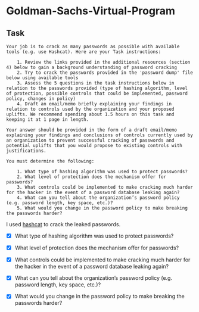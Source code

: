 # Goldman-Sachs-Virtual-Program

## Task

```
Your job is to crack as many passwords as possible with available tools (e.g. use Hashcat). Here are your Task instructions:

    1. Review the links provided in the additional resources (section 4) below to gain a background understanding of password cracking
    2. Try to crack the passwords provided in the 'password dump' file below using available tools
    3. Assess the 5 questions in the task instructions below in relation to the passwords provided (type of hashing algorithm, level of protection, possible controls that could be implemented, password policy, changes in policy)
    4. Draft an email/memo briefly explaining your findings in relation to controls used by the organization and your proposed uplifts. We recommend spending about 1.5 hours on this task and keeping it at 1 page in length. 

Your answer should be provided in the form of a draft email/memo explaining your findings and conclusions of controls currently used by an organization to prevent successful cracking of passwords and potential uplifts that you would propose to existing controls with justifications.

You must determine the following:

    1. What type of hashing algorithm was used to protect passwords?
    2. What level of protection does the mechanism offer for passwords?
    3. What controls could be implemented to make cracking much harder for the hacker in the event of a password database leaking again?
    4. What can you tell about the organization’s password policy (e.g. password length, key space, etc.)?
    5. What would you change in the password policy to make breaking the passwords harder? 
```

I used [hashcat](https://hashcat.net/hashcat/) to crack the leaked passwords.

- [x] What type of hashing algorithm was used to protect passwords?
- [x] What level of protection does the mechanism offer for passwords?
- [x] What controls could be implemented to make cracking much harder for the hacker in the event of a password database leaking again?
- [x] What can you tell about the organization’s password policy (e.g. password length, key space, etc.)?
- [x] What would you change in the password policy to make breaking the passwords harder? 

